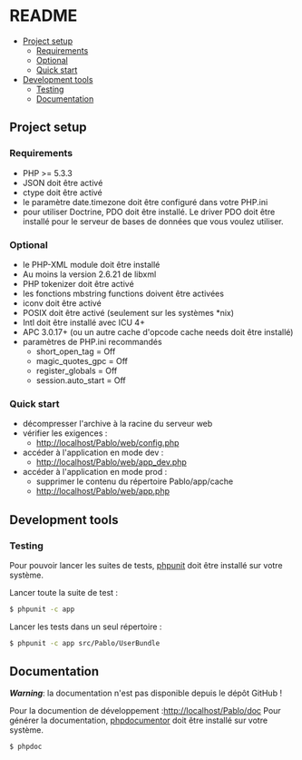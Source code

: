 README
======

- [Project setup](#project-setup)
  - [Requirements](#requirements)
  - [Optional](#optional)
  - [Quick start](#quick-start)
- [Development tools](#development-tools)
  - [Testing](#testing)
  - [Documentation](#documentation)

Project setup
-------------

### Requirements

- PHP >= 5.3.3
- JSON doit être activé
- ctype doit être activé
- le paramètre date.timezone doit être configuré dans votre PHP.ini
- pour utiliser Doctrine, PDO doit être installé. Le driver PDO doit être installé pour le serveur de bases de données que vous voulez utiliser.

### Optional
- le PHP-XML module doit être installé
- Au moins la version 2.6.21 de libxml
- PHP tokenizer doit être activé
- les fonctions mbstring functions doivent être activées
- iconv doit être activé
- POSIX doit être activé (seulement sur les systèmes *nix)
- Intl doit être installé avec ICU 4+
- APC 3.0.17+ (ou un autre cache d'opcode cache needs doit être installé)
- paramètres de PHP.ini recommandés
  - short_open_tag = Off
  - magic_quotes_gpc = Off
  - register_globals = Off
  - session.auto_start = Off

### Quick start
- décompresser l'archive à la racine du serveur web
- vérifier les exigences :
  - [http://localhost/Pablo/web/config.php][1]
- accéder à l'application en mode dev :
  - [http://localhost/Pablo/web/app_dev.php][2]
- accéder à l'application en mode prod :
  - supprimer le contenu du répertoire Pablo/app/cache
  - [http://localhost/Pablo/web/app.php][3]

Development tools
-----------------

### Testing

Pour pouvoir lancer les suites de tests, [phpunit][4] doit être installé sur votre système.

Lancer toute la suite de test :

```sh
$ phpunit -c app
```
Lancer les tests dans un seul répertoire :
```sh
$ phpunit -c app src/Pablo/UserBundle
```

Documentation
-------------
***Warning***: la documentation n'est pas disponible depuis le dépôt GitHub !

Pour la documention de développement :[http://localhost/Pablo/doc][5]
Pour générer la documentation, [phpdocumentor][5] doit être installé sur votre système.

```sh
$ phpdoc
```
[1]: http://localhost/Pablo/web/config.php
[2]: http://localhost/Pablo/web/app_dev.php
[3]: http://localhost/Pablo/web/app.php
[4]: http://www.phpunit.de/manual/current/en/index.html
[5]: http://localhost/Pablo/doc
[6]: http://www.phpdoc.org/docs/latest/for-users/installation.html